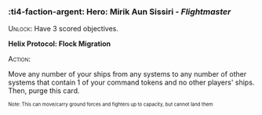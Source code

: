 ### :ti4-faction-argent: **Hero**: Mirik Aun Sissiri - _Flightmaster_

<span style="font-variant:small-caps;">Unlock</span>: Have 3 scored objectives.

**Helix Protocol: Flock Migration**

<span style="font-variant:small-caps;">Action</span>:

Move any number of your ships from any systems to any number of other systems that contain 1 of your command tokens and no other players' ships. Then, purge this card. 

<sup><sub>Note: This can move/carry ground forces and fighters up to capacity, but cannot land them</sub></sup>
